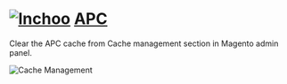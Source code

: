# [![Inchoo](http://inchoo.net/wp-content/themes/inchoo4/images/logo.svg)](http://inchoo.net) [APC](http://inchoo.net/ecommerce/magento/manage-apc-from-magento-admin/)

Clear the APC cache from Cache management section in Magento admin panel.

![Cache Management](http://inchoo.net/wp-content/uploads/2013/02/Cache-Management-System-Magento-Admin.png)
